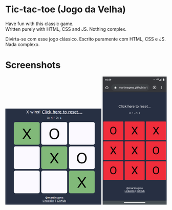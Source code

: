 # Tic-tac-toe (Jogo da Velha)

Have fun with this classic game.  
Written purely with HTML, CSS and JS. Nothing complex. 


Divirta-se com esse jogo clássico. 
Escrito puramente com HTML, CSS e JS. Nada complexo. 

# Screenshots

<p float="left">
  <img src="https://github.com/martinsgms/tic-tac-toe/blob/master/screenshots/desktop.png?raw=true" width="300" height="300">
  <img src="https://github.com/martinsgms/tic-tac-toe/blob/master/screenshots/mobile.jpeg?raw=true" width="200" height="400">
</p>
